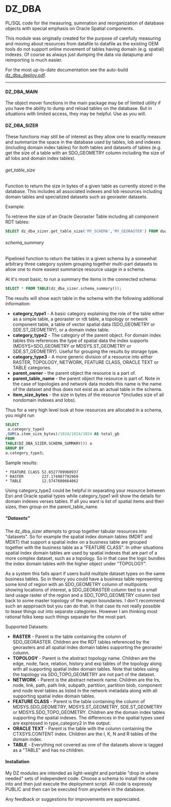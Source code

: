<h1>DZ_DBA</h1>

PL/SQL code for the measuring, summation and reorganization of database objects with special emphasis on Oracle Spatial components.

This module was originally created for the purpose of carefully measuring and moving about resources from datafile to datafile as the existing OEM tools do not support online movement of tables having domain (e.g. spatial) indexes.  Of course as always just dumping the data via datapump and reimporting is much easier.

For the most up-to-date documentation see the auto-build  [dz_dba_deploy.pdf](https://github.com/pauldzy/DZ_DBA/blob/master/dz_dba_deploy.pdf).

<hr/>

<h4>DZ_DBA_MAIN</h4>
The object mover functions in the main package may be of limited utility if you have the ability to dump and reload tables on the database.  But in situations with limited access, they may be helpful.  Use as you will.  

<h4>DZ_DBA_SIZER</h4>
These functions may still be of interest as they allow one to exactly measure and summarize the space in the database used by tables, lob and indexes (including domain index tables) for both tables and datasets of tables (e.g. get the size of a table with an SDO_GEOMETRY column including the size of all lobs and domain index tables).

<h6>get_table_size</h6>

Function to return the size in bytes of a given table as currently stored in the database.  This includes all associated indexes and lob resources including domain tables and specialized datasets such as georaster datasets.

Example:

To retrieve the size of an Oracle Georaster Table including all component RDT tables:
```SQL
SELECT dz_dba_sizer.get_table_size('MY_SCHEMA','MY_GEORASTER') FROM dual;
```

<h6>schema_summary</h6>

Pipelined function to return the tables in a given schema by a somewhat arbitrary three category system grouping together multi-part datasets to allow one to more easiest summarize resource usage in a schema.

At it's most basic, to run a summary the items in the connected schema:
```SQL
SELECT * FROM TABLE(dz_dba_sizer.schema_summary());
```
The results will show each table in the schema with the following additional information:
* **category_type1** - A basic category explaining the role of the table either as a simple table, a georaster or rdt table, a topology or network component table, a table of vector spatial data (SDO_GEOMETRY or SDE.ST_GEOMETRY), or a domain index table.
* **category_type2** - The category of the parent object.  For domain index tables this references the type of spatial data the index supports (MDSYS>SDO_GEOMETRY or MDSYS.ST_GEOMETRY or SDE.ST_GEOMETRY).  Useful for grouping the results by storage type.
* **category_type3** - A more generic division of a resource into either RASTER, TOPOLOGY, NETWORK, FEATURE CLASS, ORACLE TEXT or TABLE categories.
* **parent_owner** - the parent object the resource is a part of.
* **parent_table_name** - the parent object the resource is part of.  Note in the case of topologies and network data models this name is the name of the dataset and thus does not exist as an actual table in the schema.
* **item_size_bytes** - the size in bytes of the resource *(includes size of all nondomain indexes and lobs).

Thus for a very high level look at how resources are allocated in a schema, you might run
```SQL
SELECT 
 a.category_type3 
,SUM(a.item_size_bytes)/1024/1024/1024 AS total_gb
FROM 
TABLE(DZ_DBA_SIZER.SCHEMA_SUMMARY()) a
GROUP BY
a.category_type3;
```
Sample results:
```
* FEATURE CLASS 52.6527709960937
* RASTER        227.174987792969
* TABLE         12.5747680664062
```
Using category_type2 could be helpful in separating your resource between Esri and Oracle spatial types while category_type1 will show the details for domain indexes verses tables.  If all you want is list of spatial items and their sizes, then group on the parent_table_name.

<h5>"Datasets"</h5>

The dz_dba_sizer attempts to group together tabular resources into "datasets".  So for example the spatial index domain tables (MDRT and MDXT) that support a spatial index on a business table are grouped together with the business table as a "FEATURE CLASS".  In other situations spatial index domain tables are used by spatial indexes that are part of a more complex dataset, such as a topology.  So in that case the logic bundles the index domain tables with the higher object under "TOPOLOGY".

As a system this falls apart if users build multiple dataset types on the same business tables.  So in theory you could have a business table representing some kind of region with an SDO_GEOMETRY column of multipoints showing locations of interest, a SDO_GEORASTER column tied to a small land usage raster of the region and a SDO_TOPO_GEOMETRY column tied back to some master topology of the region boundaries.  I don't recommend such an appproach but you can do that.  In that case its not really possible to tease things out into separate categories.  However I am thinking most rational folks keep such things separate for the most part.

Supported Datasets:
* **RASTER** - Parent is the table containing the column of SDO_GEORASTER. Children are the RDT tables referenced by the georasters and all spatial index domain tables supporting the georaster column.
* **TOPOLOGY** - Parent is the abstract topology name.  Children are the edge, node, face, relation, history and exp tables of the topology along with all supporting spatial index domain tables.  Note that tables using the topology via SDO_TOPO_GEOMETRY are not part of the dataset.  
* **NETWORK** - Parent is the abstract network name.  Children are the lrs, node, link, path, path link, subpath, partition, partition blob, component and node level tables as listed in the network metadata along with all supporting spatial index domain tables.  
* **FEATURE CLASS** - Parent is the table containing the column of MDSYS.SDO_GEOMETRY, MDSYS.ST_GEOMETRY, SDE.ST_GEOMETRY or MDSYS.SDO_TOPO_GEOMETRY.  Children are the domain index tables supporting the spatial indexes.  The differences in the spatial types used are expressed in type_category2 in the output.
* **ORACLE TEXT** - Parent is the table with the column containing the CTXSYS.CONTENT index.  Children are the I, K, N and R tables of the domain index.
* **TABLE** - Everything not covered as one of the datasets above is tagged as a "TABLE" and has no children.

<h4>Installation</h4>
My DZ modules are intended as light-weight and portable "drop in where needed" sets of independent code.  Choose a schema to install the code into and then just execute the deployment script.  All code is expressly PUBLIC and then can be executed from anywhere in the database.

Any feedback or suggestions for improvements are appreciated.
